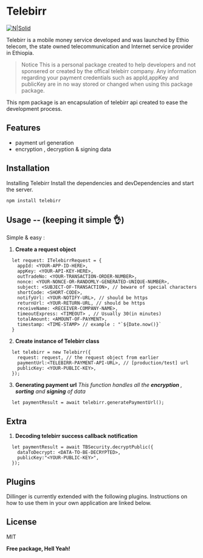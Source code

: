 # Telebirr

[![N|Solid](https://www.ethiotelecom.et/wp-content/uploads/2021/04/TeleBirr-Logo.svg)](https://www.ethiotelecom.et/wp-content/uploads/2021/04/TeleBirr-Logo.svg)


Telebirr is a mobile money service developed and was launched by Ethio telecom, the state owned telecommunication and Internet service provider in Ethiopia.
> Notice
> This is a personal package  created to help developers and not sponsered or created by the offical telebirr company.
> Any information regarding your payment credentials such as appId,appKey and publicKey are in no way stored or changed when using this package package.

This npm package  is an encapsulation of telebirr  api created to ease the development process.

## Features
- payment url generation
- encryption , decryption & signing data

## Installation
Installing Telebirr
Install the dependencies and devDependencies and start the server.
```
npm install telebirr
```
## Usage -- (keeping it simple 👌) 

Simple & easy :
1. **Create a request object**
```
  let request: ITelebirrRequest = {
    appId: <YOUR-APP-ID-HERE>,
    appKey: <YOUR-API-KEY-HERE>,
    outTradeNo: <YOUR-TRANSACTION-ORDER-NUMBER>,
    nonce: <YOUR-NONCE-OR-RANDOMLY-GENERATED-UNIQUE-NUMBER>,
    subject: <SUBJECT-OF-TRANSACTION>, // beware of special characters
    shortCode: <SHORT-CODE>, 
    notifyUrl: <YOUR-NOTIFY-URL>, // should be https 
    returnUrl: <YOUR-RETURN-URL, // should be https
    receiveName: <RECEIVER-COMPANY-NAME>,
    timeoutExpress: <TIMEOUT> , // Usually 30(in minutes)
    totalAmount: <AMOUNT-OF-PAYMENT>,
    timestamp: <TIME-STAMP> // example : "`${Date.now()}`
  }
```
2. **Create instance of Telebirr class**
```
  let telebirr = new Telebirr({
    request: request, // the request object from earlier
    paymentUrl:<TELEBIRR-PAYMENT-API-URL>, // [production/test] url 
    publicKey: <YOUR-PUBLIC-KEY>,
  });
```
3. **Generating payment url**
*This function handles all the **encryption** , **sorting** and **signing** of data*
```
  let paymentResult = await telebirr.generatePaymentUrl();
```
## Extra  
1. **Decoding telebirr success callback notification**
```
  let paymentResult = await TBSecurity.decryptPublic({
    dataToDecrypt: <DATA-TO-BE-DECRYPTED>,
    publicKey:"<YOUR-PUBLIC-KEY>",
  });
```


## Plugins

Dillinger is currently extended with the following plugins.
Instructions on how to use them in your own application are linked below.




## License

MIT

**Free package, Hell Yeah!**
